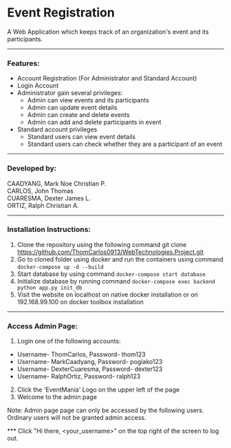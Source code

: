 # Event Registration   

A Web Application which keeps track of an organization's event and its participants.

---

### Features:  
* Account Registration (For Administrator and Standard Account)  
* Login Account  
* Administrator gain several privileges:
  * Admin can view events and its participants
  * Admin can update event details
  * Admin can create and delete events
  * Admin can add and delete participants in event
* Standard account privileges
  * Standard users can view event details
  * Standard users can check whether they are a participant of an event

---
### Developed by:  
CAADYANG, Mark Noe Christian P.  
CARLOS, John Thomas  
CUARESMA, Dexter James L.  
ORTIZ, Ralph Christian A.  

---
### Installation Instructions:
1. Clone the repository using the following command git clone https://github.com/ThomCarlos0913/WebTechnologies.Project.git
2. Go to cloned folder using docker and run the containers using command ``` docker-compose up -d --build  ```
3. Start database by using command ``` docker-compose start database ```
4. Initialize database by running command ``` docker-compose exec backend python app.py init_db ```
5. Visit the website on localhost on native docker installation or on 192.168.99.100 on docker toolbox installation

---
### Access Admin Page:
1. Login one of the following accounts:
 * Username- ThomCarlos, Password- thom123
 * Username- MarkCaadyang, Password- pogiako123
 * Username- DexterCuaresma, Password- dexter123
 * Username- RalphOrtiz, Password- ralph123
2. Click the 'EventMania' Logo on the upper left of the page
3. Welcome to the admin page

Note: Admin page page can only be accessed by the following users. Ordinary users will not be granted admin access.

*** Click "Hi there, <your_username>" on the top right of the screen to log out.
